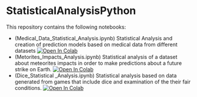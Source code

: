 # StatisticalAnalysisPython

This repository contains the following notebooks:

* (Medical_Data_Statistical_Analysis.ipynb) Statistical Analysis and creation of prediction models based on medical data from different datasets  [![Open In Colab](https://colab.research.google.com/assets/colab-badge.svg)](https://colab.research.google.com/drive/1WHkJ4lMhEWBsrdL1GPzito1TEGFG2sih)
* (Metorites_Impacts_Analysis.ipynb) Statistical analysis of a dataset about meteorites impacts in order to make predictions about a future strike on Earth. [![Open In Colab](https://colab.research.google.com/assets/colab-badge.svg)](https://colab.research.google.com/drive/1EY3l1grtaFwiJkzhETlDnzD_D7Yn-wKN#scrollTo=8745669b)
* (Dice_Statistical _Analysis.ipynb) Statistical analysis based on data generated from games that include dice and examination of the their fair conditions.  [![Open In Colab](https://colab.research.google.com/assets/colab-badge.svg)](https://colab.research.google.com/drive/1bxDBo9m8cXGBNio_o7OVoReAjbHHmg2w)
